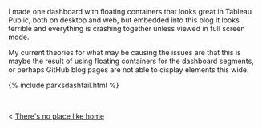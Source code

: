 
I made one dashboard with floating containers that looks great in Tableau Public, both on desktop and web, but embedded into this blog it looks terrible and everything is crashing together unless viewed in full screen mode. 

My current theories for what may be causing the issues are that this is maybe the result of using floating containers for the dashboard segments, or perhaps GitHub blog pages are not able to display elements this wide.

{% include parksdashfail.html %}

&nbsp; &nbsp;


< [There's no place like home](./index.md)
